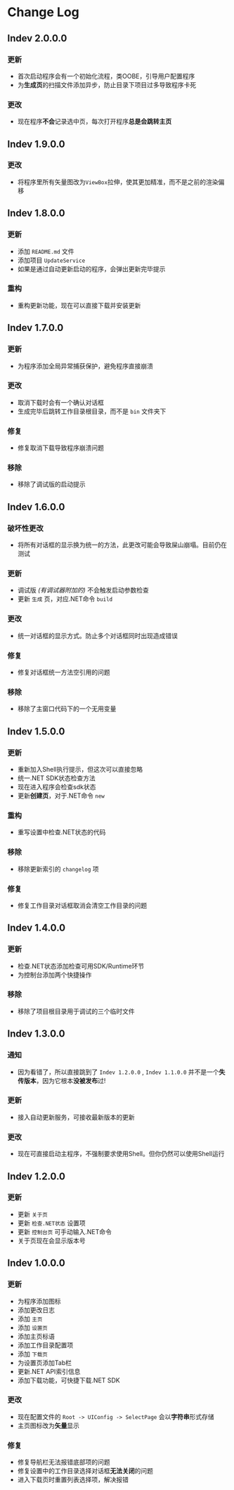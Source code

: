 # Change Log

## Indev 2.0.0.0
### 更新
- 首次启动程序会有一个初始化流程，类OOBE，引导用户配置程序
- 为**生成页**的扫描文件添加异步，防止目录下项目过多导致程序卡死
### 更改
- 现在程序**不会**记录选中页，每次打开程序**总是会跳转主页**



## Indev 1.9.0.0
### 更改
- 将程序里所有矢量图改为`ViewBox`拉伸，使其更加精准，而不是之前的渲染偏移



## Indev 1.8.0.0
### 更新
- 添加 `README.md` 文件
- 添加项目 `UpdateService`
- 如果是通过自动更新启动的程序，会弹出更新完毕提示
### 重构
- 重构更新功能，现在可以直接下载并安装更新



## Indev 1.7.0.0
### 更新
- 为程序添加全局异常捕获保护，避免程序直接崩溃
### 更改
- 取消下载时会有一个确认对话框
- 生成完毕后跳转工作目录根目录，而不是 `bin` 文件夹下
### 修复
- 修复取消下载导致程序崩溃问题
### 移除
- 移除了调试版的启动提示



## Indev 1.6.0.0
### 破坏性更改
- 将所有对话框的显示换为统一的方法，此更改可能会导致屎山崩塌。目前仍在测试
### 更新
- 调试版 *(有调试器附加的)* 不会触发启动参数检查
- 更新 `生成` 页，对应.NET命令 `build`
### 更改
- 统一对话框的显示方式。防止多个对话框同时出现造成错误
### 修复
- 修复对话框统一方法空引用的问题
### 移除
- 移除了主窗口代码下的一个无用变量



## Indev 1.5.0.0
### 更新
- 重新加入Shell执行提示，但这次可以直接忽略
- 统一.NET SDK状态检查方法
- 现在进入程序会检查sdk状态
- 更新**创建页**，对于.NET命令 `new`
### 重构
- 重写设置中检查.NET状态的代码
### 移除
- 移除更新索引的 `changelog` 项
### 修复
- 修复工作目录对话框取消会清空工作目录的问题



## Indev 1.4.0.0
### 更新
- 检查.NET状态添加检查可用SDK/Runtime环节
- 为控制台添加两个快捷操作
### 移除
- 移除了项目根目录用于调试的三个临时文件



## Indev 1.3.0.0
### 通知
- 因为看错了，所以直接跳到了 `Indev 1.2.0.0` , `Indev 1.1.0.0` 并不是一个**失传版本**，因为它根本**没被发布**过!
### 更新
- 接入自动更新服务，可接收最新版本的更新
### 更改
- 现在可直接启动主程序，不强制要求使用Shell。但你仍然可以使用Shell运行



## Indev 1.2.0.0
### 更新
- 更新 `关于页`
- 更新 `检查.NET状态` 设置项
- 更新 `控制台页` 可手动输入.NET命令
- 关于页现在会显示版本号



## Indev 1.0.0.0
### 更新
- 为程序添加图标
- 添加更改日志
- 添加 `主页`
- 添加 `设置页`
- 添加主页标语
- 添加工作目录配置项
- 添加 `下载页`
- 为设置页添加Tab栏
- 更新.NET API索引信息
- 添加下载功能，可快捷下载.NET SDK
### 更改
- 现在配置文件的 `Root -> UIConfig -> SelectPage` 会以**字符串**形式存储
- 主页图标改为**矢量**显示
### 修复
- 修复导航栏无法报错底部项的问题
- 修复设置中的工作目录选择对话框**无法关闭**的问题
- 进入下载页时重置列表选择项，解决报错